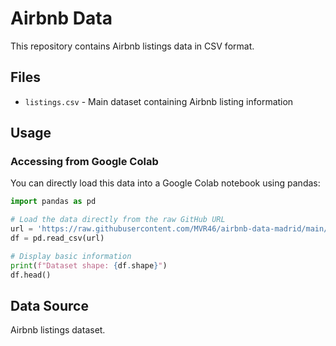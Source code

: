 # Airbnb Data

This repository contains Airbnb listings data in CSV format.

## Files

- `listings.csv` - Main dataset containing Airbnb listing information

## Usage

### Accessing from Google Colab

You can directly load this data into a Google Colab notebook using pandas:

```python
import pandas as pd

# Load the data directly from the raw GitHub URL
url = 'https://raw.githubusercontent.com/MVR46/airbnb-data-madrid/main/listings.csv'
df = pd.read_csv(url)

# Display basic information
print(f"Dataset shape: {df.shape}")
df.head()
```

## Data Source

Airbnb listings dataset.

